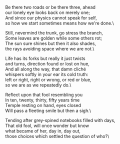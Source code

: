 Be there two roads or be there three, ahead\
our lonely eye looks back on merely one;\
And since our physics cannot speak for self,\
so how we start sometimes means how we're done.\

Still, nevermind the trunk, go stress the branch,\
Some leaves are golden while some others rot;\
The sun sure shines but then it also shades,\
the rays avoiding space where we are not.\

Life has its forks but really it just twists\
and turns, direction found or lost on hue,\
And all along the way, that damn cliché\
whispers softly in your ear its cold truth:\
left or right, right or wrong, or red or blue,\
so we are as we repeatedly do.\

Reflect upon that fool resembling you\
In ten, twenty, thirty, fifty years time\
Temple resting on hand, eyes closed\
Will pass a fleeting smile but then a sigh.\

Tending after grey-spined notebooks filled with days,\
That old fool, will once wonder but know\
what became of her, day in, day out,\
those choices which settled the question of who?\
